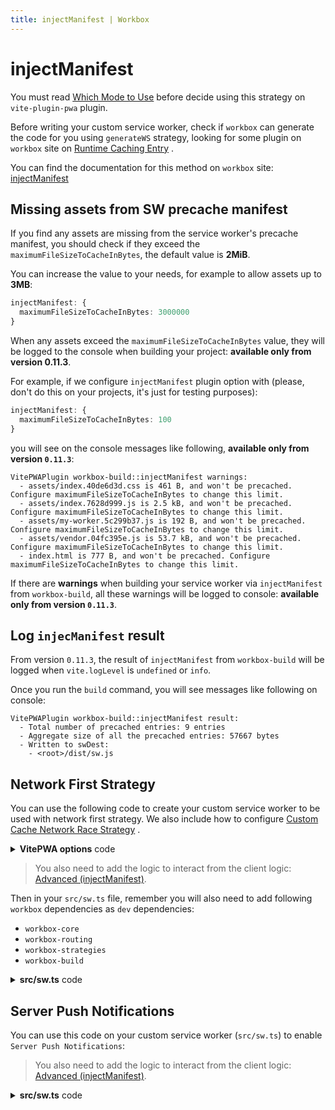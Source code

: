 ```yaml
---
title: injectManifest | Workbox
---
```


# injectManifest

You must read [Which Mode to Use](https://developers.google.com/web/tools/workbox/modules/workbox-build#which_mode_to_use) <outbound-link />
before decide using this strategy on `vite-plugin-pwa` plugin.

Before writing your custom service worker, check if `workbox` can generate the code for you using `generateWS` strategy,
looking for some plugin on `workbox` site on [Runtime Caching Entry](https://developers.google.com/web/tools/workbox/reference-docs/latest/module-workbox-build#.RuntimeCachingEntry) <outbound-link />.

You can find the documentation for this method on `workbox` site: [injectManifest](https://developers.google.com/web/tools/workbox/reference-docs/latest/module-workbox-build#.injectManifest) <outbound-link />

## Missing assets from SW precache manifest

If you find any assets are missing from the service worker's precache manifest, you should check if they exceed the
`maximumFileSizeToCacheInBytes`, the default value is **2MiB**.

You can increase the value to your needs, for example to allow assets up to **3MB**:
```ts
injectManifest: {
  maximumFileSizeToCacheInBytes: 3000000  
}
```

When any assets exceed the `maximumFileSizeToCacheInBytes` value, they will be logged to the console when building
your project: **available only from version 0.11.3**.

For example, if we configure `injectManifest` plugin option with (please, don't do this on your projects, it's just for 
testing purposes):
```ts
injectManifest: {
  maximumFileSizeToCacheInBytes: 100  
}
```

you will see on the console messages like following, **available only from version `0.11.3`**:

```shell
VitePWAPlugin workbox-build::injectManifest warnings:
  - assets/index.40de6d3d.css is 461 B, and won't be precached. Configure maximumFileSizeToCacheInBytes to change this limit.
  - assets/index.7628d999.js is 2.5 kB, and won't be precached. Configure maximumFileSizeToCacheInBytes to change this limit.
  - assets/my-worker.5c299b37.js is 192 B, and won't be precached. Configure maximumFileSizeToCacheInBytes to change this limit.
  - assets/vendor.04fc395e.js is 53.7 kB, and won't be precached. Configure maximumFileSizeToCacheInBytes to change this limit.
  - index.html is 777 B, and won't be precached. Configure maximumFileSizeToCacheInBytes to change this limit.
```

If there are **warnings** when building your service worker via `injectManifest` from `workbox-build`, all these warnings 
will be logged to console: **available only from version `0.11.3`**.

## Log `injecManifest` result

From version `0.11.3`, the result of `injectManifest` from `workbox-build` will be logged when `vite.logLevel` is `undefined`
or `info`.

Once you run the `build` command, you will see messages like following on console:
```shell
VitePWAPlugin workbox-build::injectManifest result:
  - Total number of precached entries: 9 entries
  - Aggregate size of all the precached entries: 57667 bytes
  - Written to swDest:
    - <root>/dist/sw.js
```

## Network First Strategy

You can use the following code to create your custom service worker to be used with network first strategy. We also include
how to configure [Custom Cache Network Race Strategy](https://jakearchibald.com/2014/offline-cookbook/#cache--network-race) <outbound-link />.

<details>
  <summary><strong>VitePWA options</strong> code</summary>

```ts
VitePWA({
  strategies: 'injectManifest',
  srcDir: 'src',
  filename: 'sw.ts'
})
```
</details>

> You also need to add the logic to interact from the client logic: [Advanced (injectManifest)](/guide/inject-manifest.html).

Then in your `src/sw.ts` file, remember you will also need to add following `workbox` dependencies as `dev`
dependencies:
- `workbox-core`
- `workbox-routing`
- `workbox-strategies`
- `workbox-build`

<details>
  <summary><strong>src/sw.ts</strong> code</summary>

```ts
/* eslint-disable no-console */
import { clientsClaim, cacheNames } from 'workbox-core'
import { registerRoute, setCatchHandler, setDefaultHandler } from 'workbox-routing'
import {
  NetworkFirst,
  NetworkOnly,
  Strategy,
  StrategyHandler,
} from 'workbox-strategies'
import { ManifestEntry } from 'workbox-build'

// Give TypeScript the correct global.
// @ts-ignore
declare let self: ServiceWorkerGlobalScope
declare type ExtendableEvent = any

const data = {
  race: false,
  debug: false,
  credentials: 'same-origin',
  networkTimeoutSeconds: 0,
  fallback: 'index.html'
}

const cacheName = cacheNames.runtime

const buildStrategy = (): Strategy => {
  if (race) {
    class CacheNetworkRace extends Strategy {
      _handle(request: Request, handler: StrategyHandler): Promise<Response | undefined> {
        const fetchAndCachePutDone: Promise<Response> = handler.fetchAndCachePut(request)
        const cacheMatchDone: Promise<Response | undefined> = handler.cacheMatch(request)

        return new Promise((resolve, reject) => {
          fetchAndCachePutDone.then(resolve).catch((e) => {
            if (debug)
              console.log(`Cannot fetch resource: ${request.url}`, e)
          })
          cacheMatchDone.then(response => response && resolve(response))

          // Reject if both network and cache error or find no response.
          Promise.allSettled([fetchAndCachePutDone, cacheMatchDone]).then((results) => {
            const [fetchAndCachePutResult, cacheMatchResult] = results
            // @ts-ignore
            if (fetchAndCachePutResult.status === 'rejected' && !cacheMatchResult.value)
              reject(fetchAndCachePutResult.reason)
          })
        })
      }
    }
    return new CacheNetworkRace()
  }
  else {
    if (networkTimeoutSeconds > 0)
      return new NetworkFirst({ cacheName, networkTimeoutSeconds })
    else
      return new NetworkFirst({ cacheName })
  }
}

const manifest = self.__WB_MANIFEST as Array<ManifestEntry>

const cacheEntries: RequestInfo[] = []

const manifestURLs = manifest.map(
  (entry) => {
    // @ts-ignore
    const url = new URL(entry.url, self.location)
    cacheEntries.push(new Request(url.href, {
      credentials: credentials as any
    }))
    return url.href
  }
)

self.addEventListener('install', (event: ExtendableEvent) => {
  event.waitUntil(
    caches.open(cacheName).then((cache) => {
      return cache.addAll(cacheEntries)
    })
  )
})

self.addEventListener('activate', (event: ExtendableEvent) => {
  // - clean up outdated runtime cache
  event.waitUntil(
    caches.open(cacheName).then((cache) => {
      // clean up those who are not listed in manifestURLs
      cache.keys().then((keys) => {
        keys.forEach((request) => {
          debug && console.log(`Checking cache entry to be removed: ${request.url}`)
          if (!manifestURLs.includes(request.url)) {
            cache.delete(request).then((deleted) => {
              if (debug) {
                if (deleted)
                  console.log(`Precached data removed: ${request.url || request}`)
                else
                  console.log(`No precache found: ${request.url || request}`)
              }
            })
          }
        })
      })
    })
  )
})

registerRoute(
  ({ url }) => manifestURLs.includes(url.href),
  buildStrategy()
)

setDefaultHandler(new NetworkOnly())

// fallback to app-shell for document request
setCatchHandler(({ event }): Promise<Response> => {
  // @ts-ignore
  switch (event.request.destination) {
    case 'document':
      return caches.match(fallback).then((r) => {
        return r ? Promise.resolve(r) : Promise.resolve(Response.error())
      })
    default:
      return Promise.resolve(Response.error())
  }
})

// this is necessary, since the new service worker will keep on skipWaiting state
// and then, caches will not be cleared since it is not activated
self.skipWaiting()
clientsClaim()
```
</details>

## Server Push Notifications

You can use this code on your custom service worker (`src/sw.ts`) to enable `Server Push Notifications`:

> You also need to add the logic to interact from the client logic: [Advanced (injectManifest)](/guide/inject-manifest.html).

<details>
  <summary><strong>src/sw.ts</strong> code</summary>

```ts
function getEndpoint() {
  return self.registration.pushManager.getSubscription()
  .then(function(subscription) {
    if (subscription) {
      return subscription.endpoint
    }

    throw new Error('User not subscribed')
  });
}

// Register event listener for the ‘push’ event.
self.addEventListener('push', function(event) {
  // Keep the service worker alive until the notification is created.
  event.waitUntil(
    getEndpoint()
    .then(function(endpoint) {
      // Retrieve the textual payload from the server using a GET request. We are using the endpoint as an unique ID 
      // of the user for simplicity.
      return fetch('./getPayload?endpoint=' + endpoint)
    })
    .then(function(response) {
      return response.text()
    })
    .then(function(payload) {
      // Show a notification with title ‘ServiceWorker Cookbook’ and use the payload as the body.
      self.registration.showNotification('ServiceWorker Cookbook', {
        body: payload
      });
    })
  );
})
```
</details>
